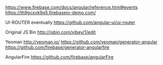 https://www.firebase.com/docs/angular/reference.html#events
https://th9gcxvk9q5.firebaseio-demo.com/

UI-ROUTER eventually
https://github.com/angular-ui/ui-router

Original JS Bin
http://jsbin.com/xibey/1/edit

Yeoman
http://yeoman.io/
https://github.com/yeoman/generator-angular
https://github.com/firebase/generator-angularfire

AngularFire 
https://github.com/firebase/angularFire